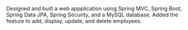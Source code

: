 Designed and built a web appplication using Spring MVC, Spring Boot, Spring Data JPA, Spring Security, and a MySQL database.
Added the feature to add, display, update, and delete employees.
